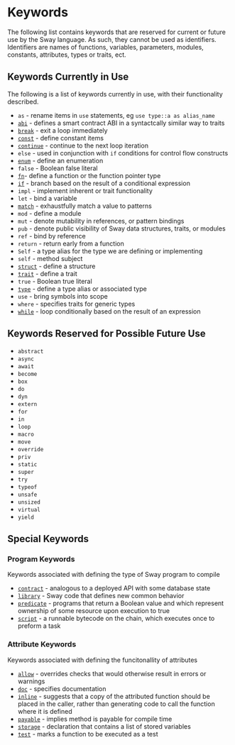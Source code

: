 # Keywords

The following list contains keywords that are reserved for current or
future use by the Sway language. As such, they cannot be used as
identifiers. Identifiers are names of functions, variables,
parameters, modules, constants, attributes, types or
traits, ect.

## Keywords Currently in Use

The following is a list of keywords currently in use, with their
functionality described.

- `as` - rename items in `use` statements, eg `use type::a as alias_name`
- [`abi`](../sway-program-types/smart_contracts.md) - defines a smart contract ABI in a syntactcally similar way to traits
- [`break`](../basics/control_flow.md) - exit a loop immediately
- [`const`](../basics/constants.md) - define constant items
- [`continue`](../basics/control_flow.md) - continue to the next loop iteration
- `else` - used in conjunction with `if` conditions for control flow constructs
- [`enum`](../basics/structs_tuples_and_enums.md) - define an enumeration
- `false` - Boolean false literal
- [`fn`](../basics/functions.md)- define a function or the function pointer type
- [`if`](../basics/control_flow.md) - branch based on the result of a conditional expression
- `impl` - implement inherent or trait functionality
- `let` - bind a variable
- [`match`](../basics/control_flow.md) - exhaustfully match a value to patterns
- `mod` - define a module
- `mut` - denote mutability in references, or pattern bindings
- `pub` - denote public visibility of Sway data structures, traits, or modules
- `ref` - bind by reference
- `return` - return early from a function
- `Self` - a type alias for the type we are defining or implementing
- `self` - method subject
- [`struct`](../basics/structs_tuples_and_enums.md) - define a structure
- [`trait`](../advanced/traits.md) - define a trait
- `true` - Boolean true literal
- [`type`](../advanced/generic_types.md) - define a type alias or associated type
- `use` - bring symbols into scope
- `where` - specifies traits for generic types
- [`while`](../basics/control_flow.md) - loop conditionally based on the result of an expression

## Keywords Reserved for Possible Future Use

- `abstract`
- `async`
- `await`
- `become`
- `box`
- `do`
- `dyn`
- `extern`
- `for`
- `in`
- `loop`
- `macro`
- `move`
- `override`
- `priv`
- `static`
- `super`
- `try`
- `typeof`
- `unsafe`
- `unsized`
- `virtual`
- `yield`

## Special Keywords

### Program Keywords

Keywords associated with defining the type of Sway program to compile

- [`contract`](../sway-program-types/smart_contracts.md) - analogous to a deployed API with some database state
- [`library`](../sway-program-types/libraries.md) - Sway code that defines new common behavior
- [`predicate`](../sway-program-types/predicates.md) - programs that return a Boolean value and which represent ownership of some resource upon execution to true
- [`script`](../sway-program-types/scripts.md) - a runnable bytecode on the chain, which executes once to preform a task

### Attribute Keywords

Keywords associated with defining the funcitonallity of attributes

- [`allow`](../reference/attributes.md) - overrides checks that would otherwise result in errors or warnings
- [`doc`](../reference/attributes.md) - specifies documentation
- [`inline`](../reference/attributes.md) - suggests that a copy of the attributed function should be placed in the caller, rather than generating code to call the function where it is defined
- [`payable`](../reference/attributes.md) - implies method is payable for compile time
- [`storage`](../reference/attributes.md) - declaration that contains a list of stored variables
- [`test`](../reference/attributes.md) - marks a function to be executed as a test
